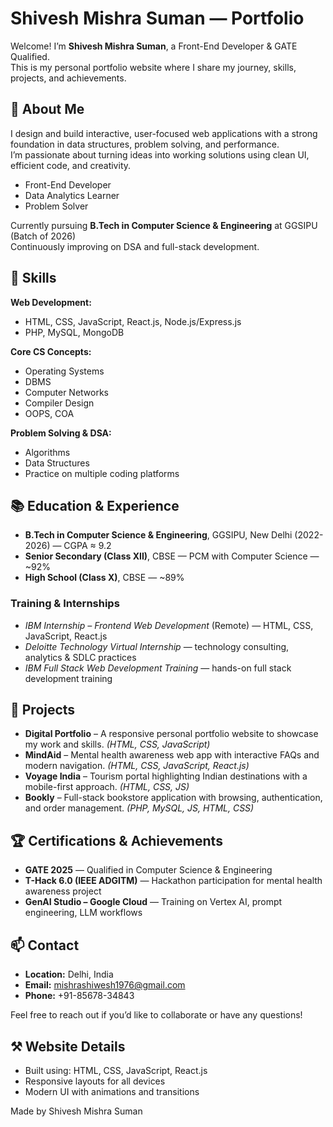 # Shivesh Mishra Suman — Portfolio

Welcome! I’m **Shivesh Mishra Suman**, a Front-End Developer & GATE Qualified.  
This is my personal portfolio website where I share my journey, skills, projects, and achievements.


## 🚀 About Me

I design and build interactive, user-focused web applications with a strong foundation in data structures, problem solving, and performance.  
I’m passionate about turning ideas into working solutions using clean UI, efficient code, and creativity.

- Front-End Developer  
- Data Analytics Learner  
- Problem Solver  

Currently pursuing **B.Tech in Computer Science & Engineering** at GGSIPU (Batch of 2026)  
Continuously improving on DSA and full-stack development.


## 🧰 Skills

**Web Development:**  
- HTML, CSS, JavaScript, React.js, Node.js/Express.js  
- PHP, MySQL, MongoDB  

**Core CS Concepts:**  
- Operating Systems  
- DBMS  
- Computer Networks  
- Compiler Design  
- OOPS, COA  

**Problem Solving & DSA:**  
- Algorithms  
- Data Structures  
- Practice on multiple coding platforms  


## 📚 Education & Experience

- **B.Tech in Computer Science & Engineering**, GGSIPU, New Delhi (2022-2026) — CGPA ≈ 9.2  
- **Senior Secondary (Class XII)**, CBSE — PCM with Computer Science — ~92%  
- **High School (Class X)**, CBSE — ~89%

### Training & Internships
- *IBM Internship – Frontend Web Development* (Remote) — HTML, CSS, JavaScript, React.js  
- *Deloitte Technology Virtual Internship* — technology consulting, analytics & SDLC practices  
- *IBM Full Stack Web Development Training* — hands-on full stack development training  


## 💼 Projects

- **Digital Portfolio** – A responsive personal portfolio website to showcase my work and skills. *(HTML, CSS, JavaScript)*  
- **MindAid** – Mental health awareness web app with interactive FAQs and modern navigation. *(HTML, CSS, JavaScript, React.js)*  
- **Voyage India** – Tourism portal highlighting Indian destinations with a mobile-first approach. *(HTML, CSS, JS)*  
- **Bookly** – Full-stack bookstore application with browsing, authentication, and order management. *(PHP, MySQL, JS, HTML, CSS)*  


## 🏆 Certifications & Achievements

- **GATE 2025** — Qualified in Computer Science & Engineering  
- **T-Hack 6.0 (IEEE ADGITM)** — Hackathon participation for mental health awareness project  
- **GenAI Studio – Google Cloud** — Training on Vertex AI, prompt engineering, LLM workflows  


## 📫 Contact

- **Location:** Delhi, India  
- **Email:** mishrashiwesh1976@gmail.com  
- **Phone:** +91-85678-34843  

Feel free to reach out if you’d like to collaborate or have any questions!


## ⚒️ Website Details

- Built using: HTML, CSS, JavaScript, React.js  
- Responsive layouts for all devices  
- Modern UI with animations and transitions  

Made by Shivesh Mishra Suman  
